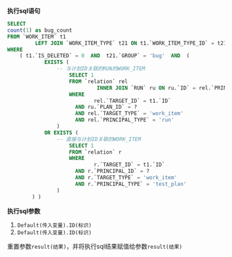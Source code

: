 <p class="panel-title"><b>执行sql语句</b></p>

```sql
SELECT
count(1) as bug_count
FROM `WORK_ITEM` t1
         LEFT JOIN `WORK_ITEM_TYPE` t21 ON t1.`WORK_ITEM_TYPE_ID` = t21.`ID`
WHERE
    ( t1.`IS_DELETED` = 0  AND  t21.`GROUP` = 'bug'  AND  (
            EXISTS (
                -- 与计划ID关联的RUN的WORK_ITEM
                    SELECT 1
                    FROM `relation` rel
                             INNER JOIN `RUN` ru ON ru.`ID` = rel.`PRINCIPAL_ID`
                    WHERE
                            rel.`TARGET_ID` = t1.`ID`
                      AND ru.`PLAN_ID` = ?
                      AND rel.`TARGET_TYPE` = 'work_item'
                      AND rel.`PRINCIPAL_TYPE` = 'run'
                )
            OR EXISTS (
                -- 直接与计划ID关联的WORK_ITEM
                    SELECT 1
                    FROM `relation` r
                    WHERE
                            r.`TARGET_ID` = t1.`ID`
                      AND r.`PRINCIPAL_ID` = ?
                      AND r.`TARGET_TYPE` = 'work_item'
                      AND r.`PRINCIPAL_TYPE` = 'test_plan'
                )
        ) )
```

<p class="panel-title"><b>执行sql参数</b></p>

1. `Default(传入变量).ID(标识)`
2. `Default(传入变量).ID(标识)`

重置参数`result(结果)`，并将执行sql结果赋值给参数`result(结果)`
